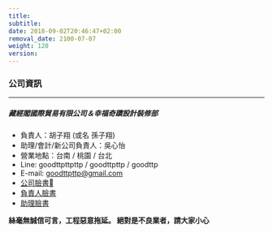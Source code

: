 ```yaml
---
title: 
subtitle: 
date: 2018-09-02T20:46:47+02:00
removal_date: 2100-07-07
weight: 120
version:
---
```


### 公司資訊
---
<h5>藏經閣國際貿易有限公司＆幸福奇蹟設計裝修部</h5>

- 負責人：胡子翔 (或名 孫子翔)
- 助理/會計/新公司負責人：吳心怡
- 營業地點：台南 / 桃園 / 台北
- Line: goodttpttpttp / goodttpttp / goodttp
- E-mail: goodttpttp@gmail.com
- [公司臉書](https://www.facebook.com/Happymiracle1688)
- [負責人臉書](https://www.facebook.com/miracle.hu.77)
- [助理臉書](https://www.facebook.com/profile.php?id=1066911873&epa=SEARCH_BOX)

**絲毫無誠信可言，工程惡意拖延。 絕對是不良業者，請大家小心**
